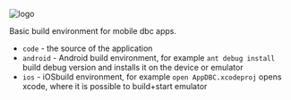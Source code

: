 ![logo](https://solsort.com/_logo.png)

Basic build environment for mobile dbc apps.

- `code` - the source of the application
- `android` - Android build environment, for example `ant debug install` build debug version and installs it on the device or emulator
- `ios` - iOSbuild environment, for example `open AppDBC.xcodeproj` opens xcode, where it is possible to build+start emulator
